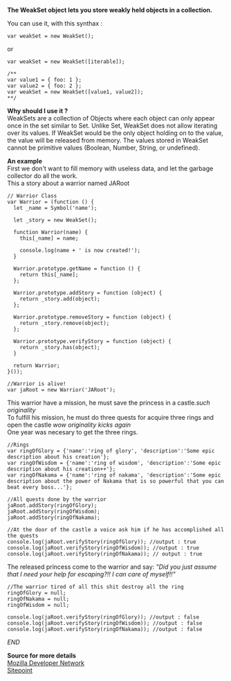 **The WeakSet object lets you store weakly held objects in a collection.**

You can use it, with this synthax :<br>

```
var weakSet = new WeakSet();
```
or
```
var weakSet = new WeakSet([iterable]);

/**
var value1 = { foo: 1 };
var value2 = { foo: 2 };
var weakSet = new WeakSet([value1, value2]);
**/
```

**Why should I use it ?**<br>
WeakSets are a collection of Objects where each object can only appear once in the set similar to Set. Unlike Set, WeakSet does not allow iterating over its values. If WeakSet would be the only object holding on to the value, the value will be released from memory. The values stored in WeakSet cannot be primitive values (Boolean, Number, String, or undefined).

**An example**<br>
First we don't want to fill memory with useless data, and let the garbage collector do all the work. <br />
This a story about a warrior named JARoot

```
// Warrior Class
var Warrior = (function () {
  let _name = Symbol('name');

  let _story = new WeakSet();

  function Warrior(name) {
    this[_name] = name;

    console.log(name + ' is now created!');
  }

  Warrior.prototype.getName = function () {
    return this[_name];
  };

  Warrior.prototype.addStory = function (object) {
    return _story.add(object);
  };

  Warrior.prototype.removeStory = function (object) {
    return _story.remove(object);
  };

  Warrior.prototype.verifyStory = function (object) {
    return _story.has(object);
  }

  return Warrior;
}());

//Warrior is alive!
var jaRoot = new Warrior('JARoot');
```

This warrior have a mission, he must save the princess in a castle._such originality_ <br />
To fulfill his mission, he must do three quests for acquire three rings and open the castle _wow originality kicks again_ <br />
One year was necesary to get the three rings.

```
//Rings
var ringOfGlory = {'name':'ring of glory', 'description':'Some epic description about his creation'};
var ringOfWisdom = {'name':'ring of wisdom', 'description':'Some epic description about his creation++'};
var ringOfNakama = {'name':'ring of nakama', 'description':'Some epic description about the power of Nakama that is so powerful that you can beat every boss...'};

//All quests done by the warrior
jaRoot.addStory(ringOfGlory);
jaRoot.addStory(ringOfWisdom);
jaRoot.addStory(ringOfNakama);

//At the door of the castle a voice ask him if he has accomplished all the quests
console.log(jaRoot.verifyStory(ringOfGlory)); //output : true
console.log(jaRoot.verifyStory(ringOfWisdom)); //output : true
console.log(jaRoot.verifyStory(ringOfNakama)); // output : true
```
The released princess come to the warrior and say:
_"Did you just assume that I need your help for escaping?!! I can care of myself!!"_

```
//The warrior tired of all this shit destroy all the ring
ringOfGlory = null;
ringOfNakama = null;
ringOfWisdom = null;

console.log(jaRoot.verifyStory(ringOfGlory)); //output : false
console.log(jaRoot.verifyStory(ringOfWisdom)); //output : false
console.log(jaRoot.verifyStory(ringOfNakama)); //output : false
```
*END*

**Source for more details**<br>
[Mozilla Developer Network](https://developer.mozilla.org/fr/docs/Web/JavaScript/Reference/Objets_globaux/WeakSet)<br>
[Sitepoint](https://www.sitepoint.com/preparing-ecmascript-6-set-weakset/)<br>
